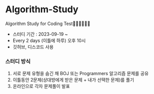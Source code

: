 # Algorithm-Study
Algorithm Study for Coding Test👩🏻‍💻👨🏻‍💻

- 스터디 기간 : 2023-09-19 ~ 
- Every 2 days (이틀에 하루) 오후 10시
- 깃허브, 디스코드 사용
  
### 스터디 방식  
1. 서로 문제 유형을 숨긴 채 BOJ 또는 Programmers 알고리즘 문제를 공유 <br>
2. 이틀동안 2문제(상대방에게 받은 문제 + 내가 선택한 문제)를 풀기 <br>
3. 온라인으로 각자 문제풀이 발표
